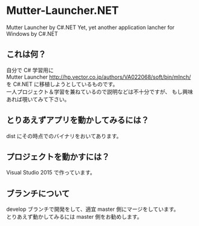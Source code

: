 # Mutter-Launcher.NET

Mutter Launcher by C#.NET
Yet, yet another application lancher for Windows by C#.NET

## これは何？

自分で C# 学習用に  
Mutter Launcher <http://hp.vector.co.jp/authors/VA022068/soft/bin/mlnch/>  
を C#.NET に移植しようとしているものです。  
一人プロジェクト＆学習を兼ねているので説明などは不十分ですが、
もし興味あれば覗いてみて下さい。

## とりあえずアプリを動かしてみるには？

dist にその時点でのバイナリをおいてあります。

## プロジェクトを動かすには？

Visual Studio 2015 で作っています。

## ブランチについて
develop ブランチで開発をして、適宜 master 側にマージをしています。  
とりあえず動かしてみるには master 側をお勧めします。
